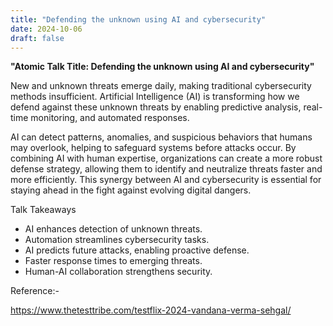 ```yaml
---
title: "Defending the unknown using AI and cybersecurity"
date: 2024-10-06
draft: false
---
```


**"Atomic Talk Title: Defending the unknown using AI and cybersecurity"**

New and unknown threats emerge daily, making traditional cybersecurity methods insufficient. Artificial Intelligence (AI) is transforming how we defend against these unknown threats by enabling predictive analysis, real-time monitoring, and automated responses.

AI can detect patterns, anomalies, and suspicious behaviors that humans may overlook, helping to safeguard systems before attacks occur. By combining AI with human expertise, organizations can create a more robust defense strategy, allowing them to identify and neutralize threats faster and more efficiently. This synergy between AI and cybersecurity is essential for staying ahead in the fight against evolving digital dangers.

Talk Takeaways
- AI enhances detection of unknown threats.
- Automation streamlines cybersecurity tasks.
- AI predicts future attacks, enabling proactive defense.
- Faster response times to emerging threats.
- Human-AI collaboration strengthens security.

Reference:- 

https://www.thetesttribe.com/testflix-2024-vandana-verma-sehgal/
